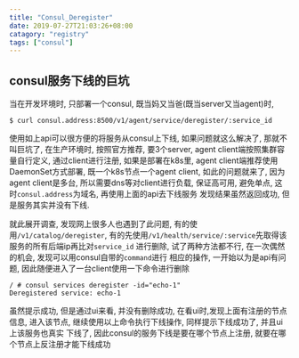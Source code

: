 ```yaml
---
title: "Consul_Deregister"
date: 2019-07-27T21:03:26+08:00
catagory: "registry"
tags: ["consul"]
---
```


## consul服务下线的巨坑

当在开发环境时, 只部署一个consul, 既当妈又当爸(既当server又当agent)时, 

```shell
$ curl consul.address:8500/v1/agent/service/deregister/:service_id
```

使用如上api可以很方便的将服务从consul上下线, 如果问题就这么解决了, 
那就不叫巨坑了, 在生产环境时, 按照官方推荐, 要3个server, 
agent client端按照集群容量自行定义, 通过client进行注册, 如果是部署在k8s里,
agent client端推荐使用DaemonSet方式部署, 既一个k8s节点一个agent client, 
如此的问题就来了, 因为agent client是多台, 所以需要dns等对client进行负载, 
保证高可用, 避免单点, 这时`consul.address`为域名, 再使用上面的api去下线服务
发现结果虽然返回成功, 但是服务其实并没有下线.

就此展开调查, 发现网上很多人也遇到了此问题, 有的使用`/v1/catalog/deregister`,
有的先使用`/v1/health/service/:service`先取得该服务的所有后端ip再比对`service_id`
进行删除, 试了两种方法都不行, 在一次偶然的机会, 发现可以用consul自带的`command`进行
相应的操作, 一开始以为是api有问题, 因此随便进入了一台client使用一下命令进行删除

```shell
/ # consul services deregister -id="echo-1"
Deregistered service: echo-1
```

虽然提示成功, 但是通过ui来看, 并没有删除成功, 在看ui时,发现上面有注册的节点信息,
进入该节点, 继续使用以上命令执行下线操作, 同样提示下线成功了, 并且ui上该服务也真实
下线了, 因此consul的服务下线是要在哪个节点上注册, 就要在哪个节点上反注册才能下线成功
